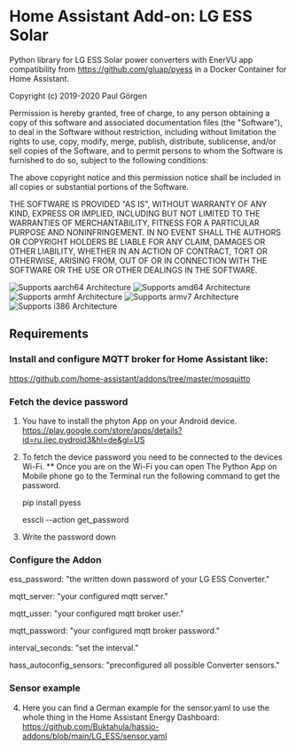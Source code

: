 # Home Assistant Add-on:  LG ESS Solar

Python library for LG ESS Solar power converters with EnerVU app compatibility
from https://github.com/gluap/pyess in a Docker Container for Home Assistant.

Copyright (c) 2019-2020 Paul Görgen

Permission is hereby granted, free of charge, to any person obtaining a copy
of this software and associated documentation files (the "Software"), to deal
in the Software without restriction, including without limitation the rights
to use, copy, modify, merge, publish, distribute, sublicense, and/or sell
copies of the Software, and to permit persons to whom the Software is
furnished to do so, subject to the following conditions:

The above copyright notice and this permission notice shall be included in all
copies or substantial portions of the Software.

THE SOFTWARE IS PROVIDED "AS IS", WITHOUT WARRANTY OF ANY KIND, EXPRESS OR
IMPLIED, INCLUDING BUT NOT LIMITED TO THE WARRANTIES OF MERCHANTABILITY,
FITNESS FOR A PARTICULAR PURPOSE AND NONINFRINGEMENT. IN NO EVENT SHALL THE
AUTHORS OR COPYRIGHT HOLDERS BE LIABLE FOR ANY CLAIM, DAMAGES OR OTHER
LIABILITY, WHETHER IN AN ACTION OF CONTRACT, TORT OR OTHERWISE, ARISING FROM,
OUT OF OR IN CONNECTION WITH THE SOFTWARE OR THE USE OR OTHER DEALINGS IN THE
SOFTWARE.

![Supports aarch64 Architecture][aarch64-shield] ![Supports amd64 Architecture][amd64-shield] ![Supports armhf Architecture][armhf-shield] ![Supports armv7 Architecture][armv7-shield] ![Supports i386 Architecture][i386-shield]

[aarch64-shield]: https://img.shields.io/badge/aarch64-yes-green.svg
[amd64-shield]: https://img.shields.io/badge/amd64-yes-green.svg
[armhf-shield]: https://img.shields.io/badge/armhf-yes-green.svg
[armv7-shield]: https://img.shields.io/badge/armv7-yes-red.svg
[i386-shield]: https://img.shields.io/badge/i386-yes-red.svg

## Requirements

### Install and configure MQTT broker for Home Assistant like:
https://github.com/home-assistant/addons/tree/master/mosquitto

### Fetch the device password
1. You have to install the phyton App on your Android device.
https://play.google.com/store/apps/details?id=ru.iiec.pydroid3&hl=de&gl=US

2. To fetch the device password you need to be connected to the devices Wi-Fi. ** Once you are on the Wi-Fi you can
open The Python App on Mobile phone go to the Terminal run the following command to get the password.

   pip install pyess
   
   esscli --action get_password

3. Write the password down

### Configure the Addon

ess_password: "the written down password of your LG ESS Converter."

mqtt_server: "your configured mqtt server."

mqtt_usser: "your configured mqtt broker user."

mqtt_password: "your configured mqtt broker password."

interval_seconds: "set the interval."

hass_autoconfig_sensors: "preconfigured all possible Converter sensors."

### Sensor example
4. Here you can find a German example for the sensor.yaml to use the whole thing in the Home Assistant Energy Dashboard:
https://github.com/Buktahula/hassio-addons/blob/main/LG_ESS/sensor.yaml

